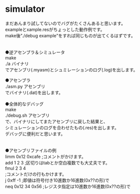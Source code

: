 # simulator
まだあんまり試してないのでバグがたくさんあると思います。</br>
exampleとxample.resがちょっとした動作例です。</br>
make後"./debug example"をすれば同じものが出てくるはずです。</br>
</br>
</br>
●逆アセンブラ＆シミュレータ</br>
make</br>
./a バイナリ</br>
でアセンブリ(.myasm)とシュミレーションのログ(.log)を出します。</br>

●アセンブラ</br>
./asm.py アセンブリ</br>
でバイナリ(.dat)を出します。</br>
</br>
●全体的なデバッグ</br>
make</br>
./debug.sh アセンブリ</br>
で、バイナリにしてまたアセンブリに戻した結果と、</br>
シミュレーションのログを合わせたもの(.res)を出します。</br>
デバッグに便利だと思います。</br>
</br>
</br>
●アセンブリファイルの例</br>
limm 0x12 0xcafe      ;コメントがかけます。</br>
add 1 2 3  ;区切りはtabとか空白複数でも大丈夫です。</br>
fmul 2 3 4</br>
;コメントだけの行もかけます。</br>
j 0xff -1             ;即値は符号付き10進数か16進数(0x??の形)で</br>
neq 0x12 34 0x56      ;レジスタ指定は10進数か16進数(0x??の形)で</br>
</br>